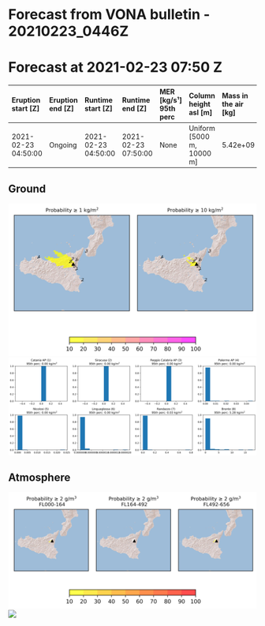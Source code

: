 
Forecast from VONA bulletin - 20210223_0446Z
============================================

# Forecast at 2021-02-23 07:50 Z
  

|Eruption start [Z]|Eruption end [Z]|Runtime start [Z]|Runtime end [Z]|MER [kg/s¹] 95th perc|Column height asl [m]|Mass in the air [kg]|Mass on the grd [kg] 95th perc|
| :--- | :--- | :--- | :--- | :--- | :--- | :--- | :--- |
|2021-02-23 04:50:00|Ongoing|2021-02-23 04:50:00|2021-02-23 07:50:00|None|Uniform [5000 m, 10000 m]|5.42e+09|4.46e+09|
  

## Ground
  
![](./probability_grd_2021_02_23_0750_scenario_1.png)  
![](./load_hist_2021_02_23_0750_scenario_1.png)
## Atmosphere
  
![](./probability_air_2021_02_23_0750_scenario_1_conclev_2.png)  
![](https://media.giphy.com/media/vFKqnCdLPNOKc/giphy.gif)